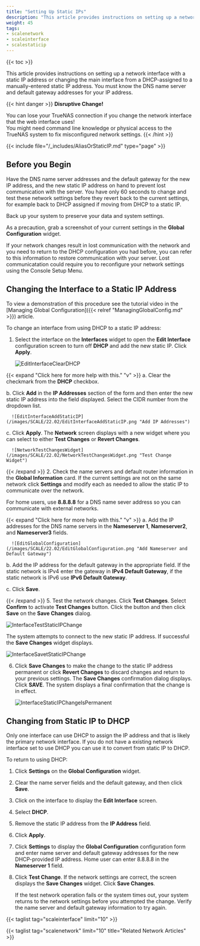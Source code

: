 ```yaml
---
title: "Setting Up Static IPs"
description: "This article provides instructions on setting up a network interface static IP address."
weight: 45
tags:
- scalenetwork
- scaleinterface
- scalestaticip
---
```


{{< toc >}}

This article provides instructions on setting up a network interface with a static IP address or changing the main interface from a DHCP-assigned to a manually-entered static IP address. You must know the DNS name server and default gateway addresses for your IP address.

{{< hint danger >}}
**Disruptive Change!**

You can lose your TrueNAS connection if you change the network interface that the web interface uses!  
You might need command line knowledge or physical access to the TrueNAS system to fix misconfigured network settings.
{{< /hint >}}

{{< include file="/_includes/AliasOrStaticIP.md" type="page" >}}

## Before you Begin

Have the DNS name server addresses and the default gateway for the new IP address, and the new static IP address on hand to prevent lost communication with the server. 
You have only 60 seconds to change and test these network settings before they revert back to the current settings, for example back to DHCP assigned if moving from DHCP to a static IP.

Back up your system to preserve your data and system settings.

As a precaution, grab a screenshot of your current settings in the **Global Configuration** widget. 

If your network changes result in lost communication with the network and you need to return to the DHCP configuration you had before, you can refer to this information to restore communication with your server.
Lost communicatation could require you to reconfigure your network settings using the Console Setup Menu.

## Changing the Interface to a Static IP Address

To view a demonstration of this procedure see the tutorial video in the [Managing Global Configuration]({{< relref "ManagingGlobalConfig.md" >}}) article.

To change an interface from using DHCP to a static IP address:

1. Select the interface on the **Interfaces** widget to open the **Edit Interface** configuration screen to turn off **DHCP** and add the new static IP. Click **Apply**. 
   
   ![EditInterfaceClearDHCP](/images/SCALE/22.02/EditInterfaceClearDHCP.png "Clear DHCP Checkbox")

{{< expand "Click here for more help with this." "v" >}}
   a. Clear the checkmark from the **DHCP** checkbox.

   b. Click **Add** in the **IP Addresses** section of the form and then enter the new static IP address into the field displayed. Select the CIDR number from the dropdown list.
      
      ![EditInterfaceAddStaticIP](/images/SCALE/22.02/EditInterfaceAddStaticIP.png "Add IP Addresses")

   c. Click **Apply**. The **Network** screen displays with a new widget where you can select to either **Test Changes** or **Revert Changes**. 
      
      ![NetworkTestChangesWidget](/images/SCALE/22.02/NetworkTestChangesWidget.png "Test Change Widget")

{{< /expand >}}
2. Check the name servers and default router information in the **Global Information** card. 
   If the current settings are not on the same network click **Settings** and modify each as needed to allow the static IP to communicate over the network. 

   For home users, use **8.8.8.8** for a DNS name sever address so you can communicate with external networks.

{{< expand "Click here for more help with this." "v" >}}
   a. Add the IP addresses for the DNS name servers in the **Nameserver 1**, **Nameserver2**, and **Nameserver3** fields.
      
      ![EditGlobalConfiguration](/images/SCALE/22.02/EditGlobalConfiguration.png "Add Nameserver and Default Gateway")

   b. Add the IP address for the default gateway in the appropriate field. If the static network is IPv4 enter the gateway in **IPv4 Default Gateway**, if the static network is IPv6 use **IPv6 Default Gateway**.

   c. Click **Save**.

{{< /expand >}}
5. Test the network changes. Click **Test Changes**. Select **Confirm** to activate **Test Changes** button. 
   Click the button and then click **Save** on the **Save Changes** dialog. 
   
   ![InterfaceTestStaticIPChange](/images/SCALE/22.02/InterfaceTestStaticIPChange.png "Test Changes")

   The system attempts to connect to the new static IP address. If successful the **Save Changes** widget displays.

   ![InterfaceSavetStaticIPChange](/images/SCALE/22.02/InterfaceSavetStaticIPChange.png "Save Changes")
   
6. Click **Save Changes** to make the change to the static IP address permanent or click **Revert Changes** to discard changes and return to your previous settings.
   The **Save Changes** confirmation dialog displays. Click **SAVE**. The system displays a final confirmation that the change is in effect.

   ![InterfaceStaticIPChangeIsPermanent](/images/SCALE/22.12/InterfaceStaticIPChangeIsPermanent.png "Network Change Made Permanent")

## Changing from Static IP to DHCP

Only one interface can use DHCP to assign the IP address and that is likely the primary network interface. If you do not have a existing network interface set to use DHCP you can use it to convert from static IP to DHCP.

To return to using DHCP:

1. Click **Settings** on the **Global Configuration** widget.

2. Clear the name server fields and the default gateway, and then click **Save**.

3. Click on the interface to display the **Edit Interface** screen.

4. Select **DHCP**.

5. Remove the static IP address from the **IP Address** field.

6. Click **Apply**.

7. Click **Settings** to display the **Global Configuration** configuration form and enter name server and default gateway addresses for the new DHCP-provided IP address.
   Home user can enter 8.8.8.8 in the **Nameserver 1** field.

7. Click **Test Change**. If the network settings are correct, the screen displays the **Save Changes** widget. Click **Save Changes**. 

   If the test network operation fails or the system times out, your system returns to the network settings before you attempted the change. Verify the name server and default gateway information to try again.

{{< taglist tag="scaleinterface" limit="10" >}}

{{< taglist tag="scalenetwork" limit="10" title="Related Network Articles" >}}
